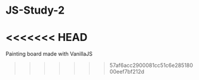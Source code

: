 # JS-Study-2
<<<<<<< HEAD
=======
Painting board made with VanillaJS
>>>>>>> 57af6acc2900081cc51c6e28518000eef7bf212d
